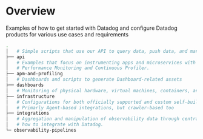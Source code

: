 # Overview

Examples of how to get started with Datadog and configure Datadog products for various use cases and requirements

```bash
.
│   # Simple scripts that use our API to query data, push data, and manipulate Datadog
├── api
│   # Examples that focus on instrumenting apps and microservices with Datadog's Application
│   # Performance Monitoring and Continuous Profiler.
├── apm-and-profiling
│   # Dashboards and scripts to generate Dashboard-related assets
├── dashboards
│   # Monitoring of physical hardware, virtual machines, containers, and serverless
├── infrastructure
│   # Configurations for both officially supported and custom self-built Datadog integrations.
│   # Primarly Agent-based integrations, but crawler-based too
├── integrations
│   # Aggregation and manipulation of observability data through central data pipelines and
│   # how to integrate with Datadog.
└─ observability-pipelines
```
